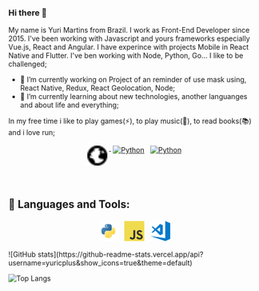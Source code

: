 ### Hi there 👋

My name is Yuri Martins from Brazil. I work as Front-End Developer since 2015. I've been working with Javascript and yours frameworks especially Vue.js, React and Angular.
I have experince with projects Mobile in React Native and Flutter.
I've ben working with Node, Python, Go...
I like to be challenged;

- 🔭 I’m currently working on Project of an reminder of use mask using, React Native, Redux, React Geolocation, Node;
- 🌱 I’m currently learning about new technologies, another languanges and about life and everything;

In my free time i like to play games(⚡), to play music(🎵), to read books(📚) and i love run;

<p align="center">
 <a href="https://github.com/yuricplus" target="_blank" rel="noopener noreferrer"> <img src="https://raw.githubusercontent.com/iconic/open-iconic/master/svg/globe.svg" alt="Python" height="40" style="vertical-align:top; margin:4px"> </a>
 <a href="https://linkedin.com/in/charalambosioannou" target="_blank" rel="noopener noreferrer"> <img src="https://cdn.jsdelivr.net/npm/simple-icons@v3/icons/linkedin.svg" alt="Python" height="40" style="vertical-align:top; margin:4px"></a>
 <a href="mailto:yurigamer16@gmail.com"> <img src="https://cdn.jsdelivr.net/npm/simple-icons@v3/icons/gmail.svg" alt="Python" height="40" style="vertical-align:top; margin:4px"></a>
</p>

<br />

## 🧰 Languages and Tools:
<p align="center">
<img src="https://raw.githubusercontent.com/github/explore/80688e429a7d4ef2fca1e82350fe8e3517d3494d/topics/python/python.png" alt="Python" height="40" style="vertical-align:top; margin:4px">
<img src="https://raw.githubusercontent.com/github/explore/80688e429a7d4ef2fca1e82350fe8e3517d3494d/topics/javascript/javascript.png" alt="Javascript" height="40" style="vertical-align:top; margin:4px">
<img src="https://raw.githubusercontent.com/github/explore/80688e429a7d4ef2fca1e82350fe8e3517d3494d/topics/visual-studio-code/visual-studio-code.png" alt="VS Code" height="40" style="vertical-align:top; margin:4px">
</p>

<div>
 ![GitHub stats](https://github-readme-stats.vercel.app/api?username=yuricplus&show_icons=true&theme=default)

![Top Langs](https://github-readme-stats.vercel.app/api/top-langs/?username=yuricplus&theme=default)
</div>

<!--
**yuricplus/yuricplus** is a ✨ _special_ ✨ repository because its `README.md` (this file) appears on your GitHub profile.

Here are some ideas to get you started:

- 🔭 I’m currently working on ...
- 🌱 I’m currently learning ...
- 👯 I’m looking to collaborate on ...
- 🤔 I’m looking for help with ...
- 💬 Ask me about ...
- 📫 How to reach me: ...
- 😄 Pronouns: ...
- ⚡ Fun fact: ...
-->
